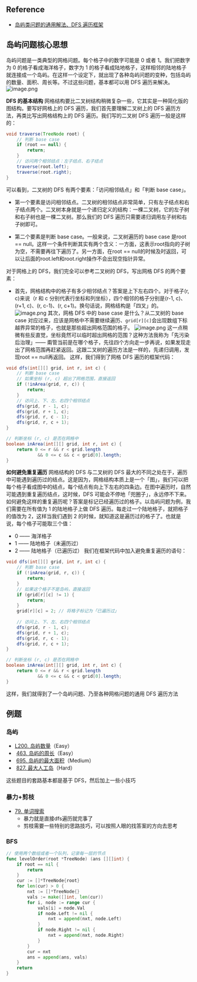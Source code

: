 ## Reference 
- [岛屿类问题的通用解法、DFS 遍历框架](https://leetcode.cn/problems/number-of-islands/solutions/211211/dao-yu-lei-wen-ti-de-tong-yong-jie-fa-dfs-bian-li-/)
## 岛屿问题核心思想

岛屿问题是一类典型的网格问题。每个格子中的数字可能是 0 或者 1。我们把数字为 0 的格子看成海洋格子，数字为 1 的格子看成陆地格子，这样相邻的陆地格子就连接成一个岛屿。在这样一个设定下，就出现了各种岛屿问题的变种，包括岛屿的数量、面积、周长等。不过这些问题，基本都可以用 DFS 遍历来解决。
![image.png](https://happychan.oss-cn-shenzhen.aliyuncs.com/picgo/20250222154154.png)


**DFS 的基本结构**
网格结构要比二叉树结构稍微复杂一些，它其实是一种简化版的图结构。要写好网格上的 DFS 遍历，我们首先要理解二叉树上的 DFS 遍历方法，再类比写出网格结构上的 DFS 遍历。我们写的二叉树 DFS 遍历一般是这样的：
``` Java
void traverse(TreeNode root) {
    // 判断 base case
    if (root == null) {
        return;
    }
    // 访问两个相邻结点：左子结点、右子结点
    traverse(root.left);
    traverse(root.right);
}
```
可以看到，二叉树的 DFS 有两个要素：「访问相邻结点」和「判断 base case」。

- 第一个要素是访问相邻结点。二叉树的相邻结点非常简单，只有左子结点和右子结点两个。二叉树本身就是一个递归定义的结构：一棵二叉树，它的左子树和右子树也是一棵二叉树。那么我们的 DFS 遍历只需要递归调用左子树和右子树即可。

- 第二个要素是判断 base case。一般来说，二叉树遍历的 base case 是root == null。这样一个条件判断其实有两个含义：一方面，这表示root指向的子树为空，不需要再往下遍历了。另一方面，在root == null的时候及时返回，可以让后面的root.left和root.right操作不会出现空指针异常。

对于网格上的 DFS，我们完全可以参考二叉树的 DFS，写出网格 DFS 的两个要素：
- 首先，网格结构中的格子有多少相邻结点？答案是上下左右四个。对于格子(r, c)来说（r 和 c 分别代表行坐标和列坐标），四个相邻的格子分别是(r-1, c)、(r+1, c)、(r, c-1)、(r, c+1)。换句话说，网格结构是「四叉」的。
![image.png](https://happychan.oss-cn-shenzhen.aliyuncs.com/picgo/20250222154308.png)
其次，网格 DFS 中的 base case 是什么？从二叉树的 base case 对应过来，应该是网格中不需要继续遍历、`grid[r][c]`会出现数组下标越界异常的格子，也就是那些超出网格范围的格子。
![image.png](https://happychan.oss-cn-shenzhen.aliyuncs.com/picgo/20250222154754.png)
这一点稍微有些反直觉，坐标竟然可以临时超出网格的范围？这种方法我称为「先污染后治理」—— 甭管当前是在哪个格子，先往四个方向走一步再说，如果发现走出了网格范围再赶紧返回。这跟二叉树的遍历方法是一样的，先递归调用，发现root == null再返回。
这样，我们得到了网格 DFS 遍历的框架代码：
``` Java
void dfs(int[][] grid, int r, int c) {
    // 判断 base case
    // 如果坐标 (r, c) 超出了网格范围，直接返回
    if (!inArea(grid, r, c)) {
        return;
    }
    // 访问上、下、左、右四个相邻结点
    dfs(grid, r - 1, c);
    dfs(grid, r + 1, c);
    dfs(grid, r, c - 1);
    dfs(grid, r, c + 1);
}

// 判断坐标 (r, c) 是否在网格中
boolean inArea(int[][] grid, int r, int c) {
    return 0 <= r && r < grid.length 
        	&& 0 <= c && c < grid[0].length;
}
```

**如何避免重复遍历**
网格结构的 DFS 与二叉树的 DFS 最大的不同之处在于，遍历中可能遇到遍历过的结点。这是因为，网格结构本质上是一个「图」，我们可以把每个格子看成图中的结点，每个结点有向上下左右的四条边。在图中遍历时，自然可能遇到重复遍历结点，这时候，DFS 可能会不停地「兜圈子」，永远停不下来。
如何避免这样的重复遍历呢？答案是标记已经遍历过的格子。以岛屿问题为例，我们需要在所有值为 1 的陆地格子上做 DFS 遍历。每走过一个陆地格子，就把格子的值改为 2，这样当我们遇到 2 的时候，就知道这是遍历过的格子了。也就是说，每个格子可能取三个值：
- 0 —— 海洋格子
- 1 —— 陆地格子（未遍历过）
- 2 —— 陆地格子（已遍历过）
我们在框架代码中加入避免重复遍历的语句：
``` Java
void dfs(int[][] grid, int r, int c) {
    // 判断 base case
    if (!inArea(grid, r, c)) {
        return;
    }
    // 如果这个格子不是岛屿，直接返回
    if (grid[r][c] != 1) {
        return;
    }
    grid[r][c] = 2; // 将格子标记为「已遍历过」
    
    // 访问上、下、左、右四个相邻结点
    dfs(grid, r - 1, c);
    dfs(grid, r + 1, c);
    dfs(grid, r, c - 1);
    dfs(grid, r, c + 1);
}

// 判断坐标 (r, c) 是否在网格中
boolean inArea(int[][] grid, int r, int c) {
    return 0 <= r && r < grid.length 
        	&& 0 <= c && c < grid[0].length;
}
```
这样，我们就得到了一个岛屿问题、乃至各种网格问题的通用 DFS 遍历方法


## 例题

### 岛屿
- [L200. 岛屿数量](https://leetcode-cn.com/problems/number-of-islands/)（Easy）
-  [463. 岛屿的周长](https://leetcode-cn.com/problems/island-perimeter/)（Easy）
-  [695. 岛屿的最大面积](https://leetcode-cn.com/problems/max-area-of-island/)（Medium）
-  [827. 最大人工岛](https://leetcode-cn.com/problems/making-a-large-island/)（Hard）

这些题目的套路基本都是基于 DFS，然后加上一些小技巧

### 暴力+剪枝
- [79. 单词搜索](https://leetcode.cn/problems/word-search/)
	- 暴力就是直接dfs遍历就完事了
	- 剪枝需要一些特别的思路技巧，可以按照人眼的找答案的方向去思考

### BFS

``` go
// 使用两个数组或者一个队列，记录每一层的节点
func levelOrder(root *TreeNode) (ans [][]int) {
    if root == nil {
        return
    }
    cur := []*TreeNode{root}
    for len(cur) > 0 {
        nxt := []*TreeNode{}
        vals := make([]int, len(cur))
        for i, node := range cur {
            vals[i] = node.Val
            if node.Left != nil {
                nxt = append(nxt, node.Left)
            }
            if node.Right != nil {
                nxt = append(nxt, node.Right)
            }
        }
        cur = nxt
        ans = append(ans, vals)
    }
    return
}
```